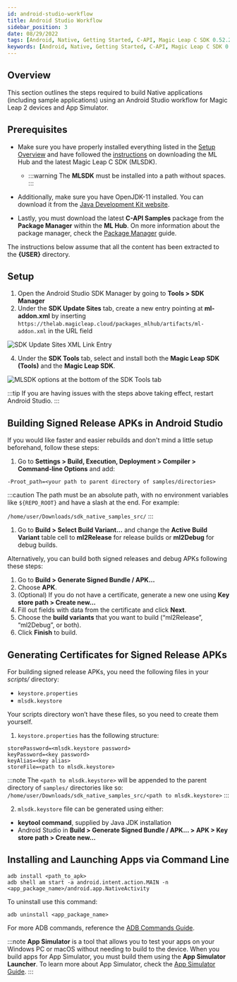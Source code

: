 ```yaml
---
id: android-studio-workflow
title: Android Studio Workflow
sidebar_position: 3
date: 08/29/2022
tags: [Android, Native, Getting Started, C-API, Magic Leap C SDK 0.52.2, Android Studio]
keywords: [Android, Native, Getting Started, C-API, Magic Leap C SDK 0.52.2, Android Studio]
---
```



## Overview

This section outlines the steps required to build Native applications (including sample applications) using an Android Studio workflow for Magic Leap 2 devices and App Simulator.

## Prerequisites

- Make sure you have properly installed everything listed in the [Setup Overview](/versioned_docs/version-22-Feb-2023/guides/native/getting-started/native-setup-overview.md) and have followed the [instructions](/versioned_docs/version-22-Feb-2023/guides/getting-started/install-the-tools.md) on downloading the ML Hub and the latest Magic Leap C SDK (MLSDK).
  - :::warning
The **MLSDK** must be installed into a path without spaces.
:::

- Additionally, make sure you have OpenJDK-11 installed. You can download it from the [Java Development Kit website](https://jdk.java.net/java-se-ri/11).
- Lastly, you must download the latest **C-API Samples** package from the **Package Manager** within the **ML Hub**. On more information about the package manager, check the [Package Manager](/versioned_docs/version-22-Feb-2023/guides/developer-tools/ml-hub/ml-hub-package-manager.md) guide.

The instructions below assume that all the content has been extracted to the **{USER}** directory.

## Setup

1. Open the Android Studio SDK Manager by going to **Tools > SDK Manager**
2. Under the **SDK Update Sites** tab, create a new entry pointing at **ml-addon.xml** by inserting `https://thelab.magicleap.cloud/packages_mlhub/artifacts/ml-addon.xml` in the URL field

![SDK Update Sites XML Link Entry](/img/migration-images/e_showXML.png)

4. Under the **SDK Tools** tab, select and install both the **Magic Leap SDK (Tools)** and the **Magic Leap SDK**.

![MLSDK options at the bottom of the SDK Tools tab](/img/migration-images/g_MLSDK.png)

:::tip
If you are having issues with the steps above taking effect, restart Android Studio.
:::

## Building Signed Release APKs in Android Studio

If you would like faster and easier rebuilds and don't mind a little setup beforehand, follow these steps:

1. Go to **Settings > Build, Execution, Deployment > Compiler > Command-line Options** and add:

```
-Proot_path=<your path to parent directory of samples/directories>
```

:::caution
The path must be an absolute path, with no environment variables like `${REPO_ROOT}` and have a slash at the end. For example:

`/home/user/Downloads/sdk_native_samples_src/`
:::

1. Go to **Build > Select Build Variant...** and change the **Active Build Variant** table cell to **ml2Release** for release builds or **ml2Debug** for debug builds.

Alternatively, you can build both signed releases and debug APKs following these steps:

1. Go to **Build > Generate Signed Bundle / APK...**
2. Choose **APK**.
3. (Optional) If you do not have a certificate, generate a new one using **Key store path > Create new...**
4. Fill out fields with data from the certificate and click **Next**.
5. Choose the **build variants** that you want to build (“ml2Release”, “ml2Debug”, or both).
6. Click **Finish** to build.

## Generating Certificates for Signed Release APKs

For building signed release APKs, you need the following files in your *scripts/* directory:

- `keystore.properties`
- `mlsdk.keystore`

Your scripts directory won’t have these files, so you need to create them yourself.

1. `keystore.properties` has the following structure:

```
storePassword=<mlsdk.keystore password>
keyPassword=<key password>
keyAlias=<key alias>
storeFile=<path to mlsdk.keystore>
```

:::note
The `<path to mlsdk.keystore>` will be appended to the parent directory of `samples/` directories like so:
`/home/user/Downloads/sdk_native_samples_src/<path to mlsdk.keystore>`
:::

2. `mlsdk.keystore` file can be generated using either:

- **keytool command**, supplied by Java JDK installation
- Android Studio in **Build > Generate Signed Bundle / APK... > APK > Key store path > Create new...**

## Installing and Launching Apps via Command Line

```shell
adb install <path_to_apk>
adb shell am start -a android.intent.action.MAIN -n <app_package_name>/android.app.NativeActivity
```

To uninstall use this command:

```shell
adb uninstall <app_package_name>
```

For more ADB commands, reference the [ADB Commands Guide](/versioned_docs/version-22-Feb-2023/guides/developer-tools/android-debug-bridge/adb-commands.md).

:::note
**App Simulator** is a tool that allows you to test your apps on your Windows PC or macOS without needing to build to the device. When you build apps for App Simulator, you must build them using the **App Simulator Launcher**. To learn more about App Simulator, check the [App Simulator Guide](/versioned_docs/version-22-Feb-2023/guides/developer-tools/app-sim/app-simulator.md).
:::

